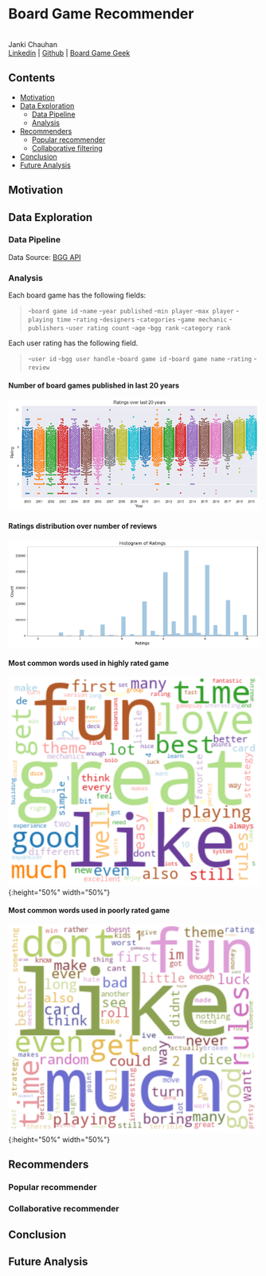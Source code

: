 # Board Game Recommender
<br>Janki Chauhan
<br>
[Linkedin](https://www.linkedin.com/in/jankichauhan/) | [Github](https://github.com/jankichauhan) | [Board Game Geek](https://boardgamegeek.com/user/jankichauhan)

## Contents

* [Motivation](#motivation)
* [Data Exploration](#data-exploration)
  * [Data Pipeline](#pipeline-source)
  * [Analysis](#analysis)
* [Recommenders](#recommender)
  * [Popular recommender](#popular)
  * [Collaborative filtering](#collabrative)
* [Conclusion](#conclusion)
* [Future Analysis](#future-analysis)

## Motivation

## Data Exploration

### Data Pipeline

Data Source: [BGG API](https://boardgamegeek.com/wiki/page/BGG_XML_API)

### Analysis

Each board game has the following fields:  
  > -`board game id` 
  > -`name` 
  > -`year published` 
  > -`min player` 
  > -`max player`
  > -`playing time`
  > -`rating`
  > -`designers`
  > -`categories`
  > -`game mechanic`
  > -`publishers`
  > -`user rating count`
  > -`age`
  > -`bgg rank`
  > -`category rank`

Each user rating has the following field.  
  > -`user id` 
  > -`bgg user handle` 
  > -`board game id` 
  > -`board game name` 
  > -`rating`
  > -`review`


#### Number of board games published in last 20 years
 
 ![](images/ratings.png)
 
 #### Ratings distribution over number of reviews
 
 ![](images/ratings_histogram.png)
 
 #### Most common words used in highly rated game
 
![test image size](images/postive_reviews.png){:height="50%" width="50%"}
 
  #### Most common words used in poorly rated game
 
 ![](images/negative_reviews.png){:height="50%" width="50%"}
 
 
 ## Recommenders
 
 ### Popular recommender
 
 ### Collaborative recommender
 
 ## Conclusion
 
 ## Future Analysis

